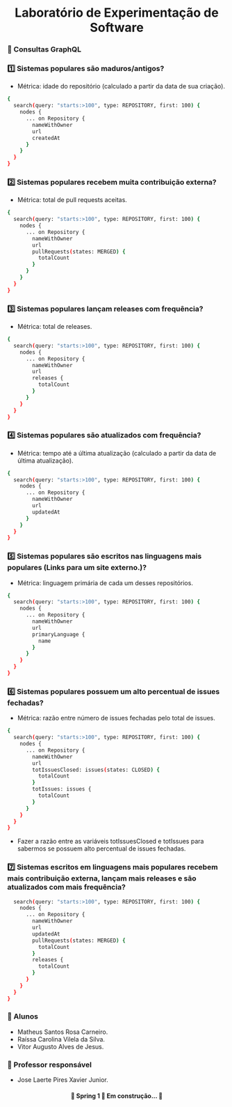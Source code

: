 <h1 align="center">
    <span href="">Laboratório de Experimentação de Software</span>
</h1>

### :dart: Consultas GraphQL 

### :one: Sistemas populares são maduros/antigos?
 - Métrica: idade do repositório (calculado a partir da data de sua criação).
```sh
{
  search(query: "starts:>100", type: REPOSITORY, first: 100) {
    nodes {
      ... on Repository {
        nameWithOwner
        url
        createdAt
      }
    }
  }
}
```

### :two: Sistemas populares recebem muita contribuição externa?
 - Métrica: total de pull requests aceitas.

```sh
{
  search(query: "starts:>100", type: REPOSITORY, first: 100) {
    nodes {
      ... on Repository {
        nameWithOwner
        url
        pullRequests(states: MERGED) {
          totalCount
        }
      }
    }
  }
}
```

### :three: Sistemas populares lançam releases com frequência?
 - Métrica: total de releases.

```sh
{
  search(query: "starts:>100", type: REPOSITORY, first: 100) {
    nodes {
      ... on Repository {
        nameWithOwner
        url
        releases {
          totalCount
        }
      }
    }
  }
}
```

### :four: Sistemas populares são atualizados com frequência?
 - Métrica: tempo até a última atualização (calculado a partir da data de última atualização).

```sh
{
  search(query: "starts:>100", type: REPOSITORY, first: 100) {
    nodes {
      ... on Repository {
        nameWithOwner
        url
        updatedAt
      }
    }
  }
}
```

### :five: Sistemas populares são escritos nas linguagens mais populares (Links para um site externo.)?
 - Métrica: linguagem primária de cada um desses repositórios.

```sh
{
  search(query: "starts:>100", type: REPOSITORY, first: 100) {
    nodes {
      ... on Repository {
        nameWithOwner
        url
       	primaryLanguage {
          name
        }
      }
    }
  }
}
```

### :six: Sistemas populares possuem um alto percentual de issues fechadas?
 - Métrica: razão entre número de issues fechadas pelo total de issues.

```sh
{
  search(query: "starts:>100", type: REPOSITORY, first: 100) {
    nodes {
      ... on Repository {
        nameWithOwner
        url
       	totIssuesClosed: issues(states: CLOSED) {
          totalCount
        }
        totIssues: issues {
          totalCount
        }
      }
    }
  }
}
```
- Fazer a razão entre as variáveis totIssuesClosed e totIssues para sabermos se possuem alto percentual de issues fechadas.

### :seven: Sistemas escritos em linguagens mais populares recebem mais contribuição externa, lançam mais releases e são atualizados com mais frequência?

```sh
  search(query: "starts:>100", type: REPOSITORY, first: 100) {
    nodes {
      ... on Repository {
        nameWithOwner
        url
        updatedAt
       	pullRequests(states: MERGED) {
          totalCount
        }
        releases {
          totalCount
        }
      }
    }
  }
}
```

### :busts_in_silhouette: Alunos

- Matheus Santos Rosa Carneiro.
- Raíssa Carolina Vilela da Silva.
- Vitor Augusto Alves de Jesus.

### :bust_in_silhouette: Professor responsável

- Jose Laerte Pires Xavier Junior.

<h4 align="center"> 
	🚧  Spring 1 🚀 Em construção...  🚧
</h4>
